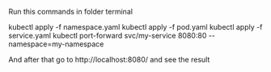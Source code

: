 Run this commands in folder terminal

kubectl apply -f namespace.yaml
kubectl apply -f pod.yaml
kubectl apply -f service.yaml
kubectl port-forward svc/my-service 8080:80 --namespace=my-namespace

And after that go to http://localhost:8080/ and see the result
